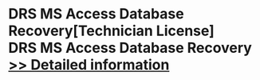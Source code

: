 # DRS MS Access Database Recovery[Technician License]<br />DRS MS Access Database Recovery<br />[>> Detailed information](https://secure.shareit.com/shareit/product.html?productid=301004200&affiliateid=200057808)
